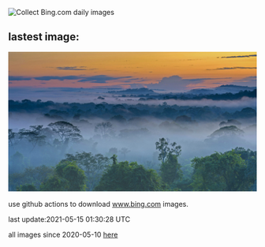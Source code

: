 ![Collect Bing.com daily images](https://github.com/counter2015/bing-daily-images/workflows/Collect%20Bing.com%20daily%20images/badge.svg)
## lastest image:
![](images/AltaFloresta.jpg)

use github actions to download www.bing.com images.

last update:2021-05-15 01:30:28 UTC

all images since 2020-05-10 [here](https://github.com/counter2015/bing-daily-images/tree/master/images) 
